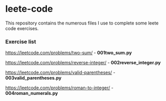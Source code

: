 # leete-code
This repository contains the numerous files I use to complete some leete code exercises.

### Exercise list
https://leetcode.com/problems/two-sum/ - **001two_sum.py**

https://leetcode.com/problems/reverse-integer/ - **002reverse_integer.py**

https://leetcode.com/problems/valid-parentheses/ - **003valid_parentheses.py**

https://leetcode.com/problems/roman-to-integer/ - **004roman_numerals.py**